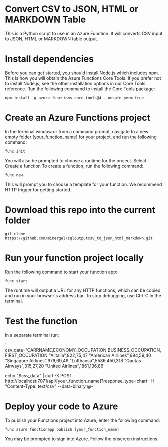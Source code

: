 # Convert CSV to JSON, HTML or MARKDOWN Table
This is a Python script to use in an Azure Function.
It will converts CSV input to JSON, HTML or MARKDOWN table output. 

# Install dependencies
Before you can get started, you should install Node.js which includes npm. This is how you will obtain the Azure Functions Core Tools. If you prefer not to install Node.js, see the other installation options in our Core Tools reference.
Run the following command to install the Core Tools package:

`npm install -g azure-functions-core-tools@4 --unsafe-perm true`

# Create an Azure Functions project
In the terminal window or from a command prompt, navigate to a new empty folder [your_function_name] for your project, and run the following command:

`func init`

You will also be prompted to choose a runtime for the project. Select .
Create a function
To create a function, run the following command:

`func new`

This will prompt you to choose a template for your function. We recommend HTTP trigger for getting started.

# Download this repo into the current folder
`git clone https://github.com/mimergel/sqloutputcsv_to_json_html_markdown.git`

# Run your function project locally
Run the following command to start your function app:

`func start`

The runtime will output a URL for any HTTP functions, which can be copied and run in your browser's address bar.
To stop debugging, use Ctrl-C in the terminal.

# Test the function
In a separate terminal run:

`
csv_data='CARRNAME,ECONOMY_OCCUPATION,BUSINESS_OCCUPATION,FIRST_OCCUPATION
"Alitalia",822,75,47
"American Airlines",694,59,40
"Singapore Airlines",976,69,49
"Lufthansa",5586,450,318
"Qantas Airways",315,27,20
"United Airlines",1861,136,86'

echo "$csv_data" | curl -X POST http://localhost:7071/api/[your_function_name]?response_type=chart -H "Content-Type: text/csv" --data-binary @-
`



# Deploy your code to Azure
To publish your Functions project into Azure, enter the following command:

`func azure functionapp publish [your_function_name]`

You may be prompted to sign into Azure. Follow the onscreen instructions.
